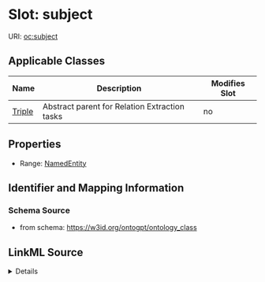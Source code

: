 

# Slot: subject

URI: [oc:subject](http://w3id.org/ontogpt/ontology-class-templatesubject)



<!-- no inheritance hierarchy -->





## Applicable Classes

| Name | Description | Modifies Slot |
| --- | --- | --- |
| [Triple](Triple.md) | Abstract parent for Relation Extraction tasks |  no  |







## Properties

* Range: [NamedEntity](NamedEntity.md)





## Identifier and Mapping Information







### Schema Source


* from schema: https://w3id.org/ontogpt/ontology_class




## LinkML Source

<details>
```yaml
name: subject
from_schema: https://w3id.org/ontogpt/ontology_class
rank: 1000
alias: subject
owner: Triple
domain_of:
- Triple
range: NamedEntity

```
</details>